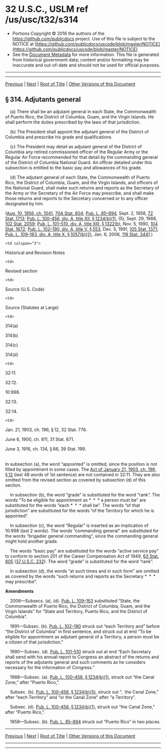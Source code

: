 ---
---

# 32 U.S.C., USLM ref /us/usc/t32/s314

* Portions Copyright © 2016 the authors of the https://github.com/publicdocs project.
  Use of this file is subject to the NOTICE at [https://github.com/publicdocs/uscode/blob/master/NOTICE](https://github.com/publicdocs/uscode/blob/master/NOTICE)
* See the [Document Metadata](././../../../..//README.md) for more information.
  This file is generated from historical government data; content and/or formatting may be inaccurate and out-of-date and should not be used for official purposes.

----------
----------

[Previous](./../../../..//us/usc/t32/ch3/m__us_usc_t32_s313.md) | [Next](./../../../..//us/usc/t32/ch3/m__us_usc_t32_s315.md) | [Root of Title](./../../../../) | [Other Versions of this Document](https://publicdocs.github.io/go/links?ns=uslm&ref=%2Fus%2Fusc%2Ft32%2Fs314)

## § 314. Adjutants general

    (a) There shall be an adjutant general in each State, the Commonwealth of Puerto Rico, the District of Columbia, Guam, and the Virgin Islands. He shall perform the duties prescribed by the laws of that jurisdiction.

    (b) The President shall appoint the adjutant general of the District of Columbia and prescribe his grade and qualifications.

    (c) The President may detail as adjutant general of the District of Columbia any retired commissioned officer of the Regular Army or the Regular Air Force recommended for that detail by the commanding general of the District of Columbia National Guard. An officer detailed under this subsection is entitled to the basic pay and allowances of his grade.

    (d) The adjutant general of each State, the Commonwealth of Puerto Rico, the District of Columbia, Guam, and the Virgin Islands, and officers of the National Guard, shall make such returns and reports as the Secretary of the Army or the Secretary of the Air Force may prescribe, and shall make those returns and reports to the Secretary concerned or to any officer designated by him.

([Aug. 10, 1956, ch. 1041][/us/act/1956-08-10/ch1041], [70A Stat. 604][/us/stat/70A/604]; [Pub. L. 85–894][/us/pl/85/894], Sept. 2, 1958, [72 Stat. 1713][/us/stat/72/1713]; [Pub. L. 100–456, div. A, title XII, § 1234(b)(1)][/us/pl/100/456/s1234/b/1], (5), Sept. 29, 1988, [102 Stat. 2059][/us/stat/102/2059]; [Pub. L. 101–510, div. A, title XIII, § 1322(b)][/us/pl/101/510/s1322/b], Nov. 5, 1990, [104 Stat. 1672][/us/stat/104/1672]; [Pub. L. 102–190, div. A, title V, § 553][/us/pl/102/190/s553], Dec. 5, 1991, [105 Stat. 1371][/us/stat/105/1371]; [Pub. L. 109–163, div. A, title X, § 1057(b)(2)][/us/pl/109/163/s1057/b/2], Jan. 6, 2006, [119 Stat. 3441][/us/stat/119/3441].)

<table>

  <tr>

    <td colspan="3"> 

Historical and Revision Notes  </td>

  </tr>

  <tr>

    <td> 

Revised section  </td>

    <td> 

Source (U.S. Code)  </td>

    <td> 

Source (Statutes at Large)  </td>

  </tr>

  <tr>

    <td> 

314(a)

314(b)

314(c)

314(d)  </td>

    <td> 

32:11.

32:12.

10:998.

32:13.

32:14.  </td>

    <td> 

Jan. 21, 1903, ch. 196, § 12, 32 Stat. 776.

June 6, 1900, ch. 811, 31 Stat. 671.

June 3, 1916, ch. 134, § 66, 39 Stat. 199.  </td>

  </tr>

</table>

In subsection (a), the word “appointed” is omitted, since the position is not filled by appointment in some cases. The [Act of January 21, 1903, ch. 196, § 12][/us/act/1903-01-21/ch196/s12] (last 48 words of 1st sentence) are not contained in 32:11. They are also omitted from the revised section as covered by subsection (d) of this section.

    In subsection (b), the word “grade” is substituted for the word “rank”. The words “To be eligible for appointment as \* \* \* a person must be” are substituted for the words “each \* \* \* shall be”. The words “of that jurisdiction” are substituted for the words “of the Territory for which he is appointed”.

    In subsection (c), the word “Regular” is inserted as an implication of 10:998 (last 2 words). The words “commanding general” are substituted for the words “brigadier general commanding”, since the commanding general might hold another grade.

    The words “basic pay” are substituted for the words “active service pay” to conform to section 201 of the Career Compensation Act of 1949, [63 Stat. 805][/us/stat/63/805] ([37 U.S.C. 232][/us/usc/t37/s232]). The word “grade” is substituted for the word “rank”.

    In subsection (d), the words “at such times and in such form” are omitted as covered by the words “such returns and reports as the Secretary \* \* \* may prescribe”.

 __Amendments__ 

    2006—Subsecs. (a), (d). [Pub. L. 109–163][/us/pl/109/163] substituted “State, the Commonwealth of Puerto Rico, the District of Columbia, Guam, and the Virgin Islands” for “State and Territory, Puerto Rico, and the District of Columbia”.

    1991—Subsec. (b). [Pub. L. 102–190][/us/pl/102/190] struck out “each Territory and” before “the District of Columbia” in first sentence, and struck out at end “To be eligible for appointment as adjutant general of a Territory, a person must be a citizen of that jurisdiction.”

    1990—Subsec. (d). [Pub. L. 101–510][/us/pl/101/510] struck out at end “Each Secretary shall send with his annual report to Congress an abstract of the returns and reports of the adjutants general and such comments as he considers necessary for the information of Congress.”

    1988—Subsec. (a). [Pub. L. 100–456, § 1234(b)(1)][/us/pl/100/456/s1234/b/1], struck out “the Canal Zone,” after “Puerto Rico,”.

    Subsec. (b). [Pub. L. 100–456, § 1234(b)(5)][/us/pl/100/456/s1234/b/5], struck out “, the Canal Zone,” after “each Territory” and “or the Canal Zone” after “a Territory”.

    Subsec. (d). [Pub. L. 100–456, § 1234(b)(1)][/us/pl/100/456/s1234/b/1], struck out “the Canal Zone,” after “Puerto Rico,”.

    1958—Subsec. (b). [Pub. L. 85–894][/us/pl/85/894] struck out “Puerto Rico” in two places.

----------

[Previous](./../../../..//us/usc/t32/ch3/m__us_usc_t32_s313.md) | [Next](./../../../..//us/usc/t32/ch3/m__us_usc_t32_s315.md) | [Root of Title](./../../../../) | [Other Versions of this Document](https://publicdocs.github.io/go/links?ns=uslm&ref=%2Fus%2Fusc%2Ft32%2Fs314)

----------
----------

[/us/act/1956-08-10/ch1041]: https://publicdocs.github.io/go/links?ns=uslm&ref=%2Fus%2Fact%2F1956-08-10%2Fch1041
[/us/stat/70A/604]: https://publicdocs.github.io/go/links?ns=uslm&ref=%2Fus%2Fstat%2F70A%2F604
[/us/pl/85/894]: https://publicdocs.github.io/go/links?ns=uslm&ref=%2Fus%2Fpl%2F85%2F894
[/us/stat/72/1713]: https://publicdocs.github.io/go/links?ns=uslm&ref=%2Fus%2Fstat%2F72%2F1713
[/us/pl/100/456/s1234/b/1]: https://publicdocs.github.io/go/links?ns=uslm&ref=%2Fus%2Fpl%2F100%2F456%2Fs1234%2Fb%2F1
[/us/stat/102/2059]: https://publicdocs.github.io/go/links?ns=uslm&ref=%2Fus%2Fstat%2F102%2F2059
[/us/pl/101/510/s1322/b]: https://publicdocs.github.io/go/links?ns=uslm&ref=%2Fus%2Fpl%2F101%2F510%2Fs1322%2Fb
[/us/stat/104/1672]: https://publicdocs.github.io/go/links?ns=uslm&ref=%2Fus%2Fstat%2F104%2F1672
[/us/pl/102/190/s553]: https://publicdocs.github.io/go/links?ns=uslm&ref=%2Fus%2Fpl%2F102%2F190%2Fs553
[/us/stat/105/1371]: https://publicdocs.github.io/go/links?ns=uslm&ref=%2Fus%2Fstat%2F105%2F1371
[/us/pl/109/163/s1057/b/2]: https://publicdocs.github.io/go/links?ns=uslm&ref=%2Fus%2Fpl%2F109%2F163%2Fs1057%2Fb%2F2
[/us/stat/119/3441]: https://publicdocs.github.io/go/links?ns=uslm&ref=%2Fus%2Fstat%2F119%2F3441
[/us/act/1903-01-21/ch196/s12]: https://publicdocs.github.io/go/links?ns=uslm&ref=%2Fus%2Fact%2F1903-01-21%2Fch196%2Fs12
[/us/stat/63/805]: https://publicdocs.github.io/go/links?ns=uslm&ref=%2Fus%2Fstat%2F63%2F805
[/us/usc/t37/s232]: https://publicdocs.github.io/go/links?ns=uslm&ref=%2Fus%2Fusc%2Ft37%2Fs232
[/us/pl/109/163]: https://publicdocs.github.io/go/links?ns=uslm&ref=%2Fus%2Fpl%2F109%2F163
[/us/pl/102/190]: https://publicdocs.github.io/go/links?ns=uslm&ref=%2Fus%2Fpl%2F102%2F190
[/us/pl/101/510]: https://publicdocs.github.io/go/links?ns=uslm&ref=%2Fus%2Fpl%2F101%2F510
[/us/pl/100/456/s1234/b/1]: https://publicdocs.github.io/go/links?ns=uslm&ref=%2Fus%2Fpl%2F100%2F456%2Fs1234%2Fb%2F1
[/us/pl/100/456/s1234/b/5]: https://publicdocs.github.io/go/links?ns=uslm&ref=%2Fus%2Fpl%2F100%2F456%2Fs1234%2Fb%2F5
[/us/pl/100/456/s1234/b/1]: https://publicdocs.github.io/go/links?ns=uslm&ref=%2Fus%2Fpl%2F100%2F456%2Fs1234%2Fb%2F1
[/us/pl/85/894]: https://publicdocs.github.io/go/links?ns=uslm&ref=%2Fus%2Fpl%2F85%2F894



